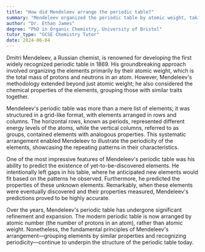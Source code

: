 ```yaml
---
title: "How did Mendeleev arrange the periodic table?"
summary: "Mendeleev organized the periodic table by atomic weight, taking into account the chemical properties of elements to better understand their relationships and behaviors."
author: "Dr. Ethan James"
degree: "PhD in Organic Chemistry, University of Bristol"
tutor_type: "GCSE Chemistry Tutor"
date: 2024-06-04
---
```


Dmitri Mendeleev, a Russian chemist, is renowned for developing the first widely recognized periodic table in $1869$. His groundbreaking approach involved organizing the elements primarily by their atomic weight, which is the total mass of protons and neutrons in an atom. However, Mendeleev's methodology extended beyond just atomic weight; he also considered the chemical properties of the elements, grouping those with similar traits together.

Mendeleev's periodic table was more than a mere list of elements; it was structured in a grid-like format, with elements arranged in rows and columns. The horizontal rows, known as periods, represented different energy levels of the atoms, while the vertical columns, referred to as groups, contained elements with analogous properties. This systematic arrangement enabled Mendeleev to illustrate the periodicity of the elements, showcasing the repeating patterns in their characteristics.

One of the most impressive features of Mendeleev's periodic table was his ability to predict the existence of yet-to-be-discovered elements. He intentionally left gaps in his table, where he anticipated new elements would fit based on the patterns he observed. Furthermore, he predicted the properties of these unknown elements. Remarkably, when these elements were eventually discovered and their properties measured, Mendeleev's predictions proved to be highly accurate.

Over the years, Mendeleev's periodic table has undergone significant refinement and expansion. The modern periodic table is now arranged by atomic number (the number of protons in an atom), rather than atomic weight. Nonetheless, the fundamental principles of Mendeleev's arrangement—grouping elements by similar properties and recognizing periodicity—continue to underpin the structure of the periodic table today.
    